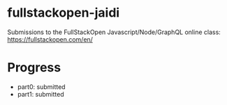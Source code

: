 # fullstackopen-jaidi

Submissions to the FullStackOpen Javascript/Node/GraphQL online class: https://fullstackopen.com/en/

# Progress
- part0: submitted
- part1: submitted
